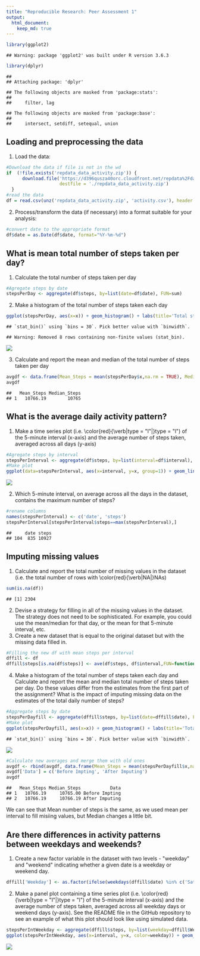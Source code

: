```yaml
---
title: "Reproducible Research: Peer Assessment 1"
output: 
  html_document:
    keep_md: true
---
```




```r
library(ggplot2)
```

```
## Warning: package 'ggplot2' was built under R version 3.6.3
```

```r
library(dplyr)
```

```
## 
## Attaching package: 'dplyr'
```

```
## The following objects are masked from 'package:stats':
## 
##     filter, lag
```

```
## The following objects are masked from 'package:base':
## 
##     intersect, setdiff, setequal, union
```

## Loading and preprocessing the data

1. Load the data:

```r
#Download the data if file is not in the wd
if  (!file.exists('repdata_data_activity.zip')) {
      download.file('https://d396qusza40orc.cloudfront.net/repdata%2Fdata%2Factivity.zip', 
                    destfile = './repdata_data_activity.zip')
  }
#read the data
df = read.csv(unz('repdata_data_activity.zip', 'activity.csv'), header = TRUE, sep = ',')
```
2. Process/transform the data (if necessary) into a format suitable for your analysis:

```r
#convert date to the appropriate format
df$date = as.Date(df$date, format="%Y-%m-%d")
```

## What is mean total number of steps taken per day?
  
1. Calculate the total number of steps taken per day

```r
#Agregate steps by date
stepsPerDay <- aggregate(df$steps, by=list(date=df$date), FUN=sum)
```
2. Make a histogram of the total number of steps taken each day

```r
ggplot(stepsPerDay, aes(x=x)) + geom_histogram() + labs(title='Total steps per day', x='Steps', y='Frequency')
```

```
## `stat_bin()` using `bins = 30`. Pick better value with `binwidth`.
```

```
## Warning: Removed 8 rows containing non-finite values (stat_bin).
```

![](Project_5_2_files/figure-html/steps_hist-1.png)<!-- -->

3. Calculate and report the mean and median of the total number of steps taken per day

```r
avgdf <- data.frame(Mean_Steps = mean(stepsPerDay$x,na.rm = TRUE), Median_Steps = median(stepsPerDay$x,na.rm = TRUE))
avgdf
```

```
##   Mean_Steps Median_Steps
## 1   10766.19        10765
```

## What is the average daily activity pattern?

1. Make a time series plot (i.e. \color{red}{\verb|type = "l"|}type = "l") of the 5-minute interval (x-axis) and the average number of steps taken, averaged across all days (y-axis)

```r
#Agregate steps by interval
stepsPerInterval <- aggregate(df$steps, by=list(interval=df$interval), FUN=sum, na.rm=TRUE)
#Make plot
ggplot(data=stepsPerInterval, aes(x=interval, y=x, group=1)) + geom_line()+labs(title='Total steps per interval', x='Steps', y='Frequency')
```

![](Project_5_2_files/figure-html/daily_pattern-1.png)<!-- -->

2. Which 5-minute interval, on average across all the days in the dataset, contains the maximum number of steps?

```r
#rename columns
names(stepsPerInterval) <- c('date', 'steps')
stepsPerInterval[stepsPerInterval$steps==max(stepsPerInterval),]
```

```
##     date steps
## 104  835 10927
```

## Imputing missing values
1. Calculate and report the total number of missing values in the dataset (i.e. the total number of rows with \color{red}{\verb|NA|}NAs)

```r
sum(is.na(df))
```

```
## [1] 2304
```
2. Devise a strategy for filling in all of the missing values in the dataset. The strategy does not need to be sophisticated. For example, you could use the mean/median for that day, or the mean for that 5-minute interval, etc.
3. Create a new dataset that is equal to the original dataset but with the missing data filled in.

```r
#Filling the new df with mean steps per interval
dffill <- df
dffill$steps[is.na(df$steps)] <- ave(df$steps, df$interval,FUN=function(x)mean(x,na.rm = TRUE))[is.na(df$steps)]
```
4. Make a histogram of the total number of steps taken each day and Calculate and report the mean and median total number of steps taken per day. Do these values differ from the estimates from the first part of the assignment? What is the impact of imputing missing data on the estimates of the total daily number of steps?

```r
#Aggregate steps by date
stepsPerDayfill <- aggregate(dffill$steps, by=list(date=dffill$date), FUN=sum)
#Make plot
ggplot(stepsPerDayfill, aes(x=x)) + geom_histogram() + labs(title='Total steps per day', x='Steps', y='Frequency')
```

```
## `stat_bin()` using `bins = 30`. Pick better value with `binwidth`.
```

![](Project_5_2_files/figure-html/hist_2-1.png)<!-- -->

```r
#Calculate new averages and merge them with old ones
avgdf <- rbind(avgdf, data.frame(Mean_Steps = mean(stepsPerDayfill$x,na.rm = TRUE), Median_Steps = median(stepsPerDayfill$x,na.rm = TRUE)))
avgdf['Data'] = c('Before Impting', 'After Imputing')
avgdf
```

```
##   Mean_Steps Median_Steps           Data
## 1   10766.19     10765.00 Before Impting
## 2   10766.19     10766.19 After Imputing
```

We can see that Mean number of steps is the same, as we used mean per interval to fill misiing values, but Median changes a little bit.

## Are there differences in activity patterns between weekdays and weekends?
1. Create a new factor variable in the dataset with two levels - "weekday" and "weekend" indicating whether a given date is a weekday or weekend day.

```r
dffill['Weekday'] <- as.factor(ifelse(weekdays(dffill$date) %in% c('Saturday', 'Sunday'), "Weekend", "Weekday"))
```

2. Make a panel plot containing a time series plot (i.e. \color{red}{\verb|type = "l"|}type = "l") of the 5-minute interval (x-axis) and the average number of steps taken, averaged across all weekday days or weekend days (y-axis). See the README file in the GitHub repository to see an example of what this plot should look like using simulated data.

```r
stepsPerIntWeekday <- aggregate(dffill$steps, by=list(weekday=dffill$Weekday, interval=dffill$interval), FUN=mean, na.rm=TRUE)
ggplot(stepsPerIntWeekday, aes(x=interval, y=x, color=weekday)) + geom_line() + facet_wrap(weekday ~ ., ncol=1, nrow = 2) + labs(title = 'Average steps by interval', x='Interval', y='Steps')
```

![](Project_5_2_files/figure-html/weekday_plot-1.png)<!-- -->



